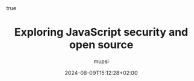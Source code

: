 ---
#################################
# Don't touch these settings.
date: '2024-08-09T15:12:28+02:00'
sidebar:
    exclude: true
type: post
#################################
# Update the title
title: "Exploring JavaScript security and open source"

# Replace if you have a good image. 
# Images are not used (yet) on individual pages, only on lists of articles.
image: /images/lavamoat.webp

# Define this value if listing an external blog post not written within this site.
link: "https://upsun.com/blog/javascript-security-and-open-source-podcast/"

# Update author with one or more
#   -> content/community/engage/people/AUTHOR.md
#   -> https://github.com/AUTHOR
#   -> AUTHORFirst AUTHORLast
author:
  - mupsi

# Choose ONE of the options below:
categories:
#   - core-concepts
#   - how-it-works
  #  - discussions
#   - experiments
#  - how-tos
  - transcripts
#   - releases
#   - tutorials

# Tags don't do anything yet, so ignore for now.
# tags:
#   - events
#   - integrations
math: true
---